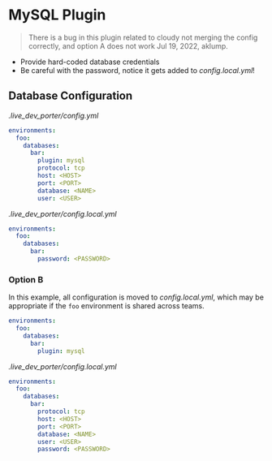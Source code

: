 # MySQL Plugin

> There is a bug in this plugin related to cloudy not merging the config correctly, and option A does not work Jul 19, 2022, aklump.

* Provide hard-coded database credentials
* Be careful with the password, notice it gets added to _config.local.yml_!

## Database Configuration

_.live_dev_porter/config.yml_

```yaml
environments:
  foo:
    databases:
      bar:
        plugin: mysql
        protocol: tcp
        host: <HOST>
        port: <PORT>
        database: <NAME>
        user: <USER>
```

_.live_dev_porter/config.local.yml_

```yaml
environments:
  foo:
    databases:
      bar:
        password: <PASSWORD>
```

### Option B

In this example, all configuration is moved to _config.local.yml_, which may be appropriate if the `foo` environment is shared across teams.

```yaml
environments:
  foo:
    databases:
      bar:
        plugin: mysql
```

_.live_dev_porter/config.local.yml_

```yaml
environments:
  foo:
    databases:
      bar:
        protocol: tcp
        host: <HOST>
        port: <PORT>
        database: <NAME>
        user: <USER>
        password: <PASSWORD>
```
